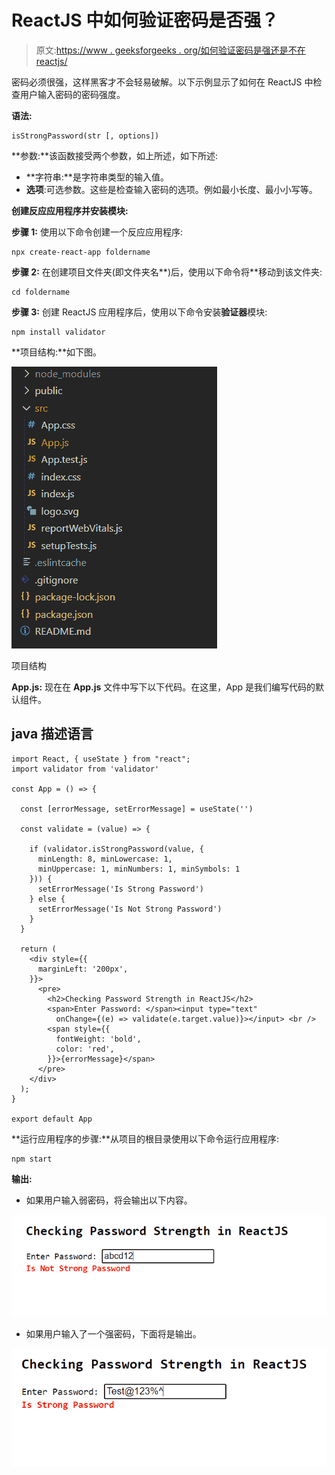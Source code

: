 # ReactJS 中如何验证密码是否强？

> 原文:[https://www . geeksforgeeks . org/如何验证密码是强还是不在 reactjs/](https://www.geeksforgeeks.org/how-to-validate-password-is-strong-or-not-in-reactjs/)

密码必须很强，这样黑客才不会轻易破解。以下示例显示了如何在 ReactJS 中检查用户输入密码的密码强度。

**语法:**

```
isStrongPassword(str [, options])
```

**参数:**该函数接受两个参数，如上所述，如下所述:

*   **字符串:**是字符串类型的输入值。
*   **选项**:可选参数。这些是检查输入密码的选项。例如最小长度、最小小写等。

**创建反应应用程序并安装模块:**

**步骤 1:** 使用以下命令创建一个反应应用程序:

```
npx create-react-app foldername
```

**步骤 2:** 在创建项目文件夹(即文件夹名**)后，使用以下命令将**移动到该文件夹:

```
cd foldername
```

**步骤 3:** 创建 ReactJS 应用程序后，使用以下命令安装**验证器**模块:

```
npm install validator
```

**项目结构:**如下图。

![](img/f04ae0d8b722a9fff0bd9bd138b29c23.png)

项目结构

**App.js:** 现在在 **App.js** 文件中写下以下代码。在这里，App 是我们编写代码的默认组件。

## java 描述语言

```
import React, { useState } from "react";
import validator from 'validator'

const App = () => {

  const [errorMessage, setErrorMessage] = useState('')

  const validate = (value) => {

    if (validator.isStrongPassword(value, {
      minLength: 8, minLowercase: 1,
      minUppercase: 1, minNumbers: 1, minSymbols: 1
    })) {
      setErrorMessage('Is Strong Password')
    } else {
      setErrorMessage('Is Not Strong Password')
    }
  }

  return (
    <div style={{
      marginLeft: '200px',
    }}>
      <pre>
        <h2>Checking Password Strength in ReactJS</h2>
        <span>Enter Password: </span><input type="text"
          onChange={(e) => validate(e.target.value)}></input> <br />
        <span style={{
          fontWeight: 'bold',
          color: 'red',
        }}>{errorMessage}</span>
      </pre>
    </div>
  );
}

export default App
```

**运行应用程序的步骤:**从项目的根目录使用以下命令运行应用程序:

```
npm start
```

**输出:**

*   如果用户输入弱密码，将会输出以下内容。

![](img/5fbce2063821c29e0415c380ac2860cf.png)

*   如果用户输入了一个强密码，下面将是输出。

![](img/410f546a8f19b0a14a2cdfa97dca1386.png)